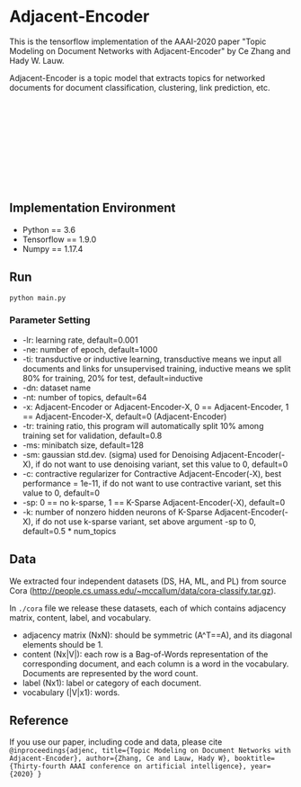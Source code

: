 # Adjacent-Encoder
This is the tensorflow implementation of the AAAI-2020 paper "Topic Modeling on Document Networks with Adjacent-Encoder" by Ce Zhang and Hady W. Lauw.

Adjacent-Encoder is a topic model that extracts topics for networked documents for document classification, clustering, link prediction, etc.

![](C:\Users\cezhang.2018\Dropbox\_shared\Papers\aaai20_adjacent_encoder\camera_ready\AAAI-ZhangC.2977\model_comparison.pdf)
## Implementation Environment
- Python == 3.6
- Tensorflow == 1.9.0
- Numpy == 1.17.4
## Run
`python main.py`
### Parameter Setting
- -lr: learning rate, default=0.001
- -ne: number of epoch, default=1000
- -ti: transductive or inductive learning, transductive means we input all documents and links for unsupervised training, inductive means we split 80% for training, 20% for test, default=inductive
- -dn: dataset name
- -nt: number of topics, default=64
- -x: Adjacent-Encoder or Adjacent-Encoder-X, 0 == Adjacent-Encoder, 1 == Adjacent-Encoder-X, default=0 (Adjacent-Encoder)
- -tr: training ratio, this program will automatically split 10% among training set for validation, default=0.8
- -ms: minibatch size, default=128
- -sm: gaussian std.dev. (sigma) used for Denoising Adjacent-Encoder(-X), if do not want to use denoising variant, set this value to 0, default=0
- -c: contractive regularizer for Contractive Adjacent-Encoder(-X), best performance = 1e-11, if do not want to use contractive variant, set this value to 0, default=0
- -sp: 0 == no k-sparse, 1 == K-Sparse Adjacent-Encoder(-X), default=0
- -k: number of nonzero hidden neurons of K-Sparse Adjacent-Encoder(-X), if do not use k-sparse variant, set above argument -sp to 0, default=0.5 * num_topics
## Data
We extracted four independent datasets (DS, HA, ML, and PL) from source Cora (http://people.cs.umass.edu/~mccallum/data/cora-classify.tar.gz).

In `./cora` file we release these datasets, each of which contains adjacency matrix, content, label, and vocabulary.

- adjacency matrix (NxN): should be symmetric (A^T==A), and its diagonal elements should be 1.
- content (Nx|V|): each row is a Bag-of-Words representation of the corresponding document, and each column is a word in the vocabulary. Documents are represented by the word count.
- label (Nx1): label or category of each document.
- vocabulary (|V|x1): words.
## Reference
If you use our paper, including code and data, please cite
`@inproceedings{adjenc,
    title={Topic Modeling on Document Networks with Adjacent-Encoder},
    author={Zhang, Ce and Lauw, Hady W},
    booktitle={Thirty-fourth AAAI conference on artificial intelligence},
    year={2020}
}`
